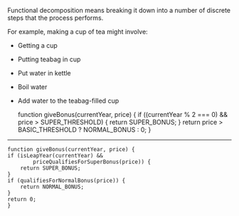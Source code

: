 Functional decomposition means breaking it down into a number of discrete steps that the process performs.

For example, making a cup of tea might involve:

- Getting a cup
- Putting teabag in cup
- Put water in kettle
- Boil water
- Add water to the teabag-filled cup

    function giveBonus(currentYear, price) {
    if ((currentYear % 2 === 0) && price > SUPER_THRESHOLD) {
        return SUPER_BONUS;
    }
    return price > BASIC_THRESHOLD ? NORMAL_BONUS : 0;
    }
---------------------------------------------------------------------------------------
    function giveBonus(currentYear, price) {
    if (isLeapYear(currentYear) && 
            priceQualifiesForSuperBonus(price)) {
        return SUPER_BONUS;
    }
    if (qualifiesForNormalBonus(price)) {
        return NORMAL_BONUS;
    }
    return 0;
    }